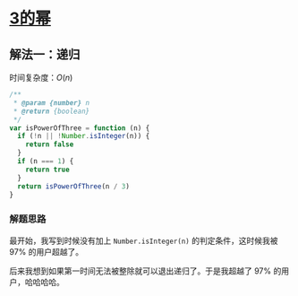 # [3的幂](https://leetcode-cn.com/problems/power-of-three/description/)

## 解法一：递归

时间复杂度：$O(n)$

```javascript
/**
 * @param {number} n
 * @return {boolean}
 */
var isPowerOfThree = function (n) {
  if (!n || !Number.isInteger(n)) {
    return false
  }
  if (n === 1) {
    return true
  }
  return isPowerOfThree(n / 3)
}
```

### 解题思路

最开始，我写到时候没有加上 `Number.isInteger(n)` 的判定条件，这时候我被 97% 的用户超越了。

后来我想到如果第一时间无法被整除就可以退出递归了。于是我超越了 97% 的用户，哈哈哈哈。